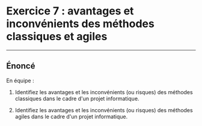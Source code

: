 # Exercice 7 : avantages et inconvénients des méthodes classiques et agiles

---

## Énoncé

En équipe :
1. Identifiez les avantages et les inconvénients (ou risques) des méthodes classiques dans le cadre d'un projet informatique.

2. Identifiez les avantages et les inconvénients (ou risques) des méthodes agiles dans le cadre d'un projet informatique.
